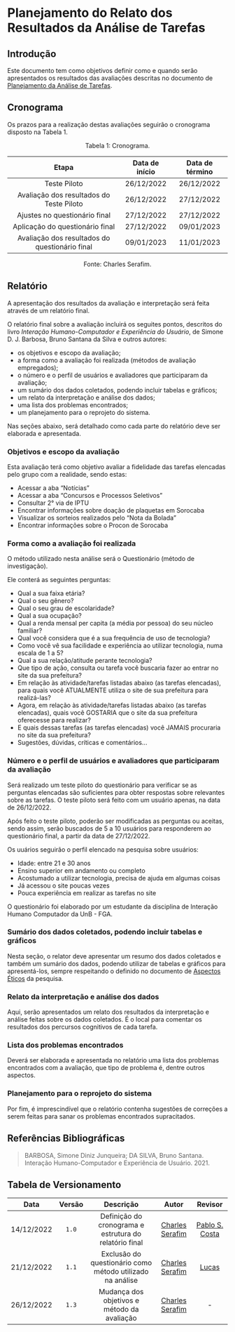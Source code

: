 # Planejamento do Relato dos Resultados da Análise de Tarefas

## Introdução

Este documento tem como objetivos definir como e quando serão apresentados os resultados das avaliações descritas no documento de [Planejamento da Análise de Tarefas](https://interacao-humano-computador.github.io/2022.2-PrefeituraDeSorocaba/#/pages/projeto/etapa4/planejamento_analise_de_tarefas).

## Cronograma

Os prazos para a realização destas avaliações seguirão o cronograma disposto na Tabela 1.

<div style="text-align: center">
<p>Tabela 1: Cronograma. </p>
</div>

| Etapa                                          | Data de início | Data de término |
| :--------------------------------------------: | :------------: | :-------------: |
| Teste Piloto                                   |   26/12/2022   |    26/12/2022   |
| Avaliação dos resultados do Teste Piloto       |   26/12/2022   |    27/12/2022   |
| Ajustes no questionário final                  |   27/12/2022   |    27/12/2022   |
| Aplicação do questionário final                |   27/12/2022   |    09/01/2023   |
| Avaliação dos resultados do questionário final |   09/01/2023   |    11/01/2023   |

<div style="text-align: center">
<p>Fonte: Charles Serafim. </p>
</div>

## Relatório

A apresentação dos resultados da avaliação e interpretação será feita através de um relatório final.

O relatório final sobre a avaliação incluirá os seguites pontos, descritos do livro *Interação Humano-Computador e Experiência do Usuário*, de Simone D. J. Barbosa, Bruno Santana da Silva e outros autores:

- os objetivos e escopo da avaliação;
- a forma como a avaliação foi realizada (métodos de avaliação empregados);
- o número e o perfil de usuários e avaliadores que participaram da avaliação;
- um sumário dos dados coletados, podendo incluir tabelas e gráficos;
- um relato da interpretação e análise dos dados;
- uma lista dos problemas encontrados;
- um planejamento para o reprojeto do sistema.

Nas seções abaixo, será detalhado como cada parte do relatório deve ser elaborada e apresentada.

### Objetivos e escopo da avaliação

Esta avaliação terá como objetivo avaliar a fidelidade das tarefas elencadas pelo grupo com a realidade, sendo estas:
- Acessar a aba “Notícias”
- Acessar a aba “Concursos e Processos Seletivos”
- Consultar 2° via de IPTU
- Encontrar informações sobre doação de plaquetas em Sorocaba
- Visualizar os sorteios realizados pelo “Nota da Bolada”
- Encontrar informações sobre o Procon de Sorocaba

### Forma como a avaliação foi realizada

O método utilizado nesta análise será o Questionário (método de investigação).

Ele conterá as seguintes perguntas:
- Qual a sua faixa etária?
- Qual o seu gênero?
- Qual o seu grau de escolaridade?
- Qual a sua ocupação?
- Qual a renda mensal per capita (a média por pessoa) do seu núcleo familiar?
- Qual você considera que é a sua frequência de uso de tecnologia?
- Como você vê sua facilidade e experiência ao utilizar tecnologia, numa escala de 1 a 5?
- Qual a sua relação/atitude perante tecnologia?
- Que tipo de ação, consulta ou tarefa você buscaria fazer ao entrar no site da sua prefeitura?
- Em relação às atividade/tarefas listadas abaixo (as tarefas elencadas), para quais você ATUALMENTE utiliza o site de sua prefeitura para realizá-las?
- Agora, em relação às atividade/tarefas listadas abaixo (as tarefas elencadas), quais você GOSTARIA que o site da sua prefeitura oferecesse para realizar?
- E quais dessas tarefas (as tarefas elencadas) você JAMAIS procuraria no site da sua prefeitura?
- Sugestões, dúvidas, críticas e comentários...

### Número e o perfil de usuários e avaliadores que participaram da avaliação

Será realizado um teste piloto do questionário para verificar se as perguntas elencadas são suficientes para obter respostas sobre relevantes sobre as tarefas.
O teste piloto será feito com um usuário apenas, na data de 26/12/2022.

Após feito o teste piloto, poderão ser modificadas as perguntas ou aceitas, sendo assim, serão buscados de 5 a 10 usuários para responderem ao questionário final, a partir da data de 27/12/2022.

Os uuários seguirão o perfil elencado na pesquisa sobre usuários:
- Idade: entre 21 e 30 anos
- Ensino superior em andamento ou completo
- Acostumado a utilizar tecnologia, precisa de ajuda em algumas coisas
- Já acessou o site poucas vezes
- Pouca experiência em realizar as tarefas no site

O questionário foi elaborado por um estudante da disciplina de Interação Humano Computador da UnB - FGA.

### Sumário dos dados coletados, podendo incluir tabelas e gráficos

Nesta seção, o relator deve apresentar um resumo dos dados coletados e também um sumário dos dados, podendo utilizar de tabelas e gráficos para apresentá-los, sempre respeitando o definido no documento de [Aspectos Éticos](https://interacao-humano-computador.github.io/2022.2-PrefeituraDeSorocaba/#/pages/projeto/etapa2/aspectos_eticos) da pesquisa.

### Relato da interpretação e análise dos dados

Aqui, serão apresentados um relato dos resultados da interpretação e análise feitas sobre os dados coletados. É o local para comentar os resultados dos percursos cognitivos de cada tarefa.

### Lista dos problemas encontrados

Deverá ser elaborada e apresentada no relatório uma lista dos problemas encontrados com a avaliação, que tipo de problema é, dentre outros aspectos.

### Planejamento para o reprojeto do sistema

Por fim, é imprescindível que o relatório contenha sugestões de correções a serem feitas para sanar os problemas encontrados supracitados.

## Referências Bibliográficas

> BARBOSA, Simone Diniz Junqueira; DA SILVA, Bruno Santana. Interação Humano-Computador e Experiência de Usuário. 2021.

## Tabela de Versionamento

| Data | Versão | Descrição | Autor | Revisor |
| :--: | :----: | :-------: | :---: | :-----: |
| 14/12/2022 | `1.0` | Definição do cronograma e estrutura do relatório final | [Charles Serafim](https://github.com/charles-serafim) | [Pablo S. Costa](https://github.com/pabloheika) |
| 21/12/2022 | `1.1` | Exclusão do questionário como método utilizado na análise | [Charles Serafim](https://github.com/charles-serafim) | [Lucas](https://github.com/lucasgcaldas) |
| 26/12/2022 | `1.3` | Mudança dos objetivos e método da avaliação | [Charles Serafim](https://github.com/charles-serafim) | - |





